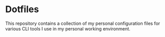 # Dotfiles

This repository contains a collection of my personal configuration files for various CLI tools I use in my personal working environment.
